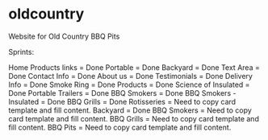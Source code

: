 # oldcountry
Website for Old Country BBQ Pits

Sprints:

Home
	Products links = Done
		Portable = Done
		Backyard = Done
	Text Area = Done
	Contact Info = Done
	About us = Done
	Testimonials = Done
	Delivery Info = Done
	Smoke Ring = Done
Products  = Done
	Science of Insulated = Done
	Portable Trailers = Done
		BBQ Smokers = Done
		BBQ Smokers - Insulated = Done
		BBQ Grills = Done
		Rotisseries = Need to copy card template and fill content.
	Backyard = Done
		BBQ Smokers = Need to copy card template and fill content.
		BBQ Grills = Need to copy card template and fill content.
		BBQ Pits = Need to copy card template and fill content.
